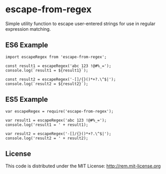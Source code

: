 # escape-from-regex
Simple utility function to escape user-entered strings for use in regular expression matching.

## ES6 Example
```
import escapeRegex from 'escape-from-regex';

const result1 = escapeRegex('abc 123 !@#%_=');
console.log(`result1 = ${result1}`);

const result2 = escapeRegex('-[]/{}()*+?.\^$|');
console.log(`result2 = ${result2}`);
```

## ES5 Example
```
var escapeRegex = require('escape-from-regex');

var result1 = escapeRegex('abc 123 !@#%_=');
console.log('result1 = ' + result1);

var result2 = escapeRegex('-[]/{}()*+?.\^$|');
console.log('result2 = ' + result2);
```

## License
This code is distributed under the MIT License: http://rem.mit-license.org
